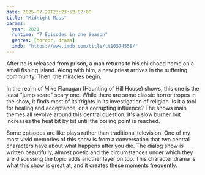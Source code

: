 ```yaml
---
date: 2025-07-29T23:23:52+02:00
title: "Midnight Mass"
params:
  year: 2021
  runtime: "7 Episodes in one Season"
  genres: [horror, drama]
  imdb: "https://www.imdb.com/title/tt10574558/"
---
```


After he is released from prison, a man returns to his childhood home on a small fishing island.
Along with him, a new priest arrives in the suffering community.
Then, the miracles begin.

In the realm of Mike Flanagan (Haunting of Hill House) shows, this one is the least "jump scare" scary one.
While there are some classic horror tropes in the show, it finds most of its frights in its investigation of religion.
Is it a tool for healing and acceptance, or a corrupting influence?
The shows main themes all revolve around this central question.
It's a slow burner but increases the heat bit by bit until the boiling point is reached.

Some episodes are like plays rather than traditional television.
One of my most vivid memories of this show is from a conversation that two central characters have about what happens after you die.
The dialog show is written beautifully, almost poetic and the circumstances under which they are discussing the topic adds another layer on top.
This character drama is what this show is great at, and it creates these moments frequently.


